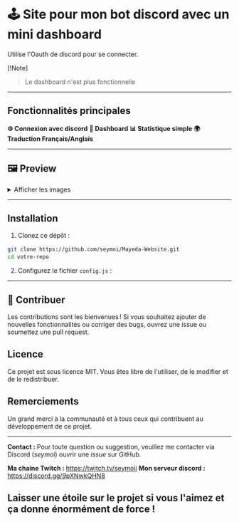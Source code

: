# 🕹️ Site pour mon bot discord avec un mini dashboard

Utilise l'Oauth de discord pour se connecter. 

[!Note]
> Le dashboard n'est plus fonctionnelle

---

## Fonctionnalités principales

**⚙️ Connexion avec discord**
**📰 Dashboard**
**📊 Statistique simple**
**🌍 Traduction Français/Anglais**

---

## 🖼️ Preview
<details>
  <summary>Afficher les images</summary>
  <h3>Preview<br />

<img src="/images/img1.png" alt="Website"><br />
<img src="/images/img3.png" alt="Website2"><br />
<img src="/images/dashboard.png" alt="Dashboard"><br />
<img src="/images/img2.png" alt="Dash2"><br />
</details>

---

## Installation
1. Clonez ce dépôt :
```bash
git clone https://github.com/seymoi/Mayeda-Website.git
cd votre-repo
```
2. Configurez le fichier `config.js` :

---

## 🤝 Contribuer
Les contributions sont les bienvenues ! Si vous souhaitez ajouter de nouvelles fonctionnalités ou corriger des bugs, ouvrez une issue ou soumettez une pull request.

## Licence
Ce projet est sous licence MIT. Vous êtes libre de l'utiliser, de le modifier et de le redistribuer.

## Remerciements
Un grand merci à la communauté et à tous ceux qui contribuent au développement de ce projet.

---

**Contact :** Pour toute question ou suggestion, veuillez me contacter via Discord (*seymoi*) ouvrir une *issue* sur GitHub.

**Ma chaine Twitch :** https://twitch.tv/seymoii
**Mon serveur discord :** https://discord.gg/9pXNwkQHN8
 
## **Laisser une étoile sur le projet si vous l'aimez et ça donne énormément de force !**

